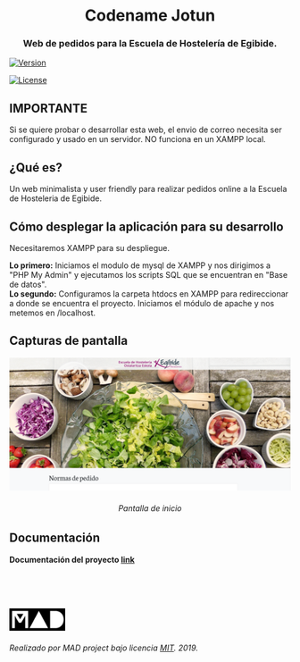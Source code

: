 <h1 align="center">Codename Jotun</h1>
<h3 align="center">Web de pedidos para la Escuela de Hostelería de Egibide.</h3>

[![Version](https://img.shields.io/badge/Version-1.1-green.svg?longCache=true&style=flat)](https://github.com/MAD-Project/Codename-Jotun/releasesE)

[![License](https://img.shields.io/badge/license-MIT-lightgrey.svg?longCache=true&style=flat)](https://github.com/MAD-Project/Codename-Jotun/blob/master/LICENSE)

## IMPORTANTE
Si se quiere probar o desarrollar esta web, el envio de correo necesita ser configurado y usado en un servidor. NO funciona en un XAMPP local.

## ¿Qué es?
Un web minimalista y user friendly para realizar pedidos online a la Escuela de Hosteleria de Egibide.

## Cómo desplegar la aplicación para su desarrollo
Necesitaremos XAMPP para su despliegue.
<br/>

**Lo primero:** Iniciamos el modulo de mysql de XAMPP y nos dirigimos a "PHP My Admin" y ejecutamos los scripts SQL que se encuentran en "Base de datos".
<br/>
**Lo segundo:** Configuramos la carpeta htdocs en XAMPP para redireccionar a donde se encuentra el proyecto. Iniciamos el módulo de apache y nos metemos en /localhost.

## Capturas de pantalla  
![Inicio](Media/Inicio.png)
<h6 align="center">Pantalla de inicio</h6>

## Documentación
**Documentación del proyecto [link](Documentacion/Documentación.pdf)** 

<br/><br/><br/>

<img src="Media/Logo.jpeg" height="40" width="100" alt="Logo"/> 

###### Realizado por MAD project bajo licencia [MIT](LICENSE). 2019.
